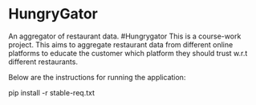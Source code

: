 # HungryGator
An aggregator of restaurant data.
#Hungrygator
This is a course-work project.
This aims to aggregate restaurant data from different online platforms to educate the customer 
which platform they should trust w.r.t different restaurants.

Below are the instructions for running the application:

pip install -r stable-req.txt 
